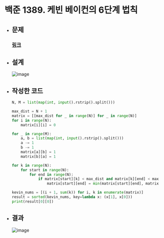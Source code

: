 # 백준 1389. 케빈 베이컨의 6단계 법칙

- ## 문제
    ### [링크](https://www.acmicpc.net/problem/1389)

- ## 설계

    ![image](https://github.com/Project-Division/DIV_Algorithm_Study/assets/68108664/6f498bfb-5a5e-457d-bde7-b180f5bc7d4c)

- ## 작성한 코드

    ```python
    N, M = list(map(int, input().rstrip().split()))

    max_dist = N + 1
    matrix = [[max_dist for _ in range(N)] for _ in range(N)]
    for i in range(N):
        matrix[i][i] = 0

    for _ in range(M):
        a, b = list(map(int, input().rstrip().split()))
        a -= 1
        b -= 1
        matrix[a][b] = 1
        matrix[b][a] = 1

    for k in range(N):
        for start in range(N):
            for end in range(N):
                if matrix[start][k] < max_dist and matrix[k][end] < max_dist:
                    matrix[start][end] = min(matrix[start][end], matrix[start][k] + matrix[k][end])

    kevin_nums = [(i + 1, sum(k)) for i, k in enumerate(matrix)]
    result = sorted(kevin_nums, key=lambda x: (x[1], x[0]))
    print(result[0][0])
    ```

- ## 결과

    ![image](https://github.com/Project-Division/DIV_Algorithm_Study/assets/68108664/ddb8f4ed-4319-42e1-b6da-6df4ec0e7ef7)
